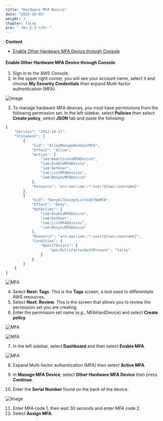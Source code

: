 ```yaml
---
title: "Hardware MFA Device"
date: "2025-10-05"
weight: 3
chapter: false
pre: " <b> 2.3 </b> "
---
```


**Content**

- [Enable Other Hardware MFA Device through Console](#enable-other-hardware-mfa-device-through-console)

#### Enable Other Hardware MFA Device through Console

1. Sign in to the AWS Console.
2. In the upper right corner, you will see your account name, select it and choose **My Security Credentials** then expand Multi-factor authentication (MFA).

![Image](/images/1-account-setup/MySecurity_v1.png?width=15pc)

3. To manage hardware MFA devices, you must have permissions from the following permission set. In the left sidebar, select **Policies** then select **Create policy**, select **JSON** tab and paste the following:


```js
{
    "Version": "2012-10-17",
    "Statement": [
        {
            "Sid": "AllowManageOwnUserMFA",
            "Effect": "Allow",
            "Action": [
                "iam:DeactivateMFADevice",
                "iam:EnableMFADevice",
                "iam:GetUser",
                "iam:ListMFADevices",
                "iam:ResyncMFADevice"
            ],
            "Resource": "arn:aws:iam::*:user/${aws:username}"
        },
        {
            "Sid": "DenyAllExceptListedIfNoMFA",
            "Effect": "Deny",
            "NotAction": [
                "iam:EnableMFADevice",
                "iam:GetUser",
                "iam:ListMFADevices",
                "iam:ResyncMFADevice"
            ],
            "Resource": "arn:aws:iam::*:user/${aws:username}",
            "Condition": {
                "BoolIfExists": {
                    "aws:MultiFactorAuthPresent": "false"
                }
            }
        }
    ]
}
```
![MFA](/images/3/0001.png?featherlight=false&width=90pc)

4. Select **Next: Tags**. This is the **Tags** screen, a tool used to differentiate AWS resources.
5. Select **Next: Review**. This is the screen that allows you to review the permission set you are creating.
6. Enter the permission set name (e.g., MFAHardDevice) and select **Create policy**.

![MFA](/images/3/0002.png?featherlight=false&width=90pc)

![MFA](/images/3/0003.png?featherlight=false&width=90pc)

7. In the left sidebar, select **Dashboard** and then select **Enable MFA**.

![MFA](/images/3/0004.png?featherlight=false&width=90pc)

8. Expand Multi-factor authentication (MFA) then select **Active MFA**.

9. In **Manage MFA Device**, select **Other Hardware MFA Device** then press **Continue**.
10. Enter the **Serial Number** found on the back of the device.

![Image](/images/1-account-setup/HardwareMFA.png?featherlight=false&width=90pc)

11. Enter MFA code 1, then wait 30 seconds and enter MFA code 2.
12. Select **Assign MFA**.